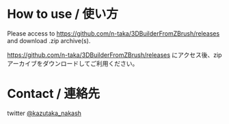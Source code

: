# How to use / 使い方
Please access to https://github.com/n-taka/3DBuilderFromZBrush/releases and download .zip archive(s).

https://github.com/n-taka/3DBuilderFromZBrush/releases にアクセス後、zipアーカイブをダウンロードしてご利用ください。

# Contact / 連絡先

twitter [@kazutaka_nakash](https://twitter.com/kazutaka_nakash)
